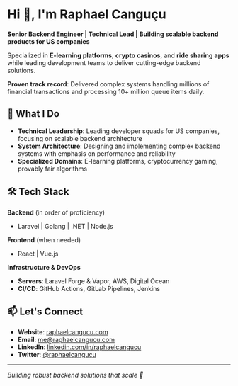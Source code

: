 # Hi 👋, I'm Raphael Canguçu

**Senior Backend Engineer | Technical Lead | Building scalable backend products for US companies**

Specialized in **E-learning platforms**, **crypto casinos**, and **ride sharing apps** while leading development teams to deliver cutting-edge backend solutions.

**Proven track record**: Delivered complex systems handling millions of financial transactions and processing 10+ million queue items daily.

## 🚀 What I Do

- **Technical Leadership**: Leading developer squads for US companies, focusing on scalable backend architecture
- **System Architecture**: Designing and implementing complex backend systems with emphasis on performance and reliability  
- **Specialized Domains**: E-learning platforms, cryptocurrency gaming, provably fair algorithms

## 🛠️ Tech Stack

**Backend** (in order of proficiency)
- Laravel | Golang | .NET | Node.js

**Frontend** (when needed)
- React | Vue.js

**Infrastructure & DevOps**
- **Servers**: Laravel Forge & Vapor, AWS, Digital Ocean
- **CI/CD**: GitHub Actions, GitLab Pipelines, Jenkins

## 📫 Let's Connect

- **Website**: [raphaelcangucu.com](https://raphaelcangucu.com)
- **Email**: me@raphaelcangucu.com
- **LinkedIn**: [linkedin.com/in/raphaelcangucu](https://linkedin.com/in/raphaelcangucu)
- **Twitter**: [@raphaelcangucu](https://twitter.com/raphaelcangucu)

---

*Building robust backend solutions that scale 🚀*
